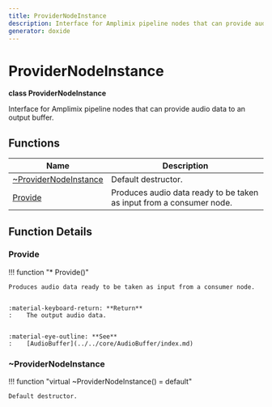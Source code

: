 ```yaml
---
title: ProviderNodeInstance
description: Interface for Amplimix pipeline nodes that can provide audio data to an output buffer.
generator: doxide
---
```



# ProviderNodeInstance

**class  ProviderNodeInstance**


Interface for Amplimix pipeline nodes that can provide audio data to an output buffer.


    


## Functions

| Name | Description |
| ---- | ----------- |
| [~ProviderNodeInstance](#_u007eProviderNodeInstance) | Default destructor.  |
| [Provide](#Provide) | Produces audio data ready to be taken as input from a consumer node. |

## Function Details

### Provide<a name="Provide"></a>
!!! function "&#42; Provide()"

    
    Produces audio data ready to be taken as input from a consumer node.
    
    
    :material-keyboard-return: **Return**
    :    The output audio data.
    
    
    :material-eye-outline: **See**
    :    [AudioBuffer](../../core/AudioBuffer/index.md)
            
    

### ~ProviderNodeInstance<a name="_u007eProviderNodeInstance"></a>
!!! function "virtual ~ProviderNodeInstance() = default"

    
    Default destructor.
             
    
    
    

